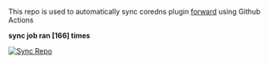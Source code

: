 This repo is used to automatically sync coredns plugin [forward](https://github.com/QZLin/forward) using Github Actions

**sync job ran [166] times**

[![Sync Repo](https://github.com/QZLin/coredns-extract/actions/workflows/sync.yaml/badge.svg)](https://github.com/QZLin/coredns-extract/actions/workflows/sync.yaml)
